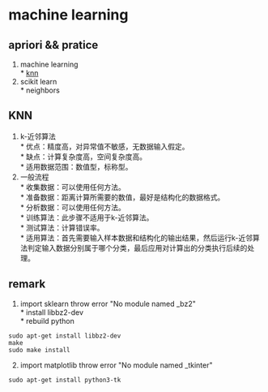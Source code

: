 # machine learning  

## apriori && pratice  
  1. machine learning  
    * [knn](knn)  
  2. scikit learn  
    * neighbors  

## KNN  

  1. k-近邻算法  
    * 优点：精度高，对异常值不敏感，无数据输入假定。  
    * 缺点：计算复杂度高，空间复杂度高。  
    * 适用数据范围：数值型，标称型。  
  2. 一般流程  
    * 收集数据：可以使用任何方法。  
    * 准备数据：距离计算所需要的数值，最好是结构化的数据格式。  
    * 分析数据：可以使用任何方法。  
    * 训练算法：此步骤不适用于k-近邻算法。  
    * 测试算法：计算错误率。  
    * 适用算法：首先需要输入样本数据和结构化的输出结果，然后运行k-近邻算法判定输入数据分别属于哪个分类，最后应用对计算出的分类执行后续的处理。  

## remark  

  1. import sklearn throw error "No module named _bz2"  
    * install libbz2-dev  
    * rebuild python  
  ```
  sudo apt-get install libbz2-dev
  make
  sudo make install
  ```

  2. import matplotlib throw error "No module named _tkinter"  
  ```
  sudo apt-get install python3-tk
  ```
